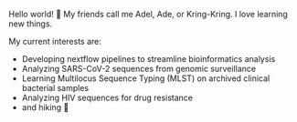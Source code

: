 Hello world! :wave: My friends call me Adel, Ade, or Kring-Kring. I love learning new things.

My current interests are:
- Developing nextflow pipelines to streamline bioinformatics analysis
- Analyzing SARS-CoV-2 sequences from genomic surveillance
- Learning Multilocus Sequence Typing (MLST) on archived clinical bacterial samples
- Analyzing HIV sequences for drug resistance
- and hiking :sunrise_over_mountains:
